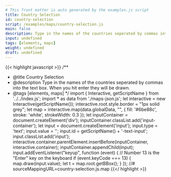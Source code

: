 ```yaml
---
# This front matter is auto generated by the examples.js script
title: Country Selection
id: country-selection
script: /examples/maps/country-selection.js
main: false
description: Type in the names of the countries seperated by commas into the text box. When you hit enter they will be drawn.
input: undefined
tags: [elements, maps]
weight: undefined
draft: undefined
---
```


{{< highlight javascript >}}
/**
* @title Country Selection
* @description Type in the names of the countries seperated by commas into the text box. When you hit enter they will be drawn.
* @tags [elements, maps]
*/
import { Interactive, getScriptName } from '../../index.js';
import * as data from './maps-json.js';
let interactive = new Interactive(getScriptName());
interactive.root.style.border = "1px solid grey";
let map = interactive.map(data.globalData, "", { fill: '#6be88c',
    stroke: 'white',
    strokeWidth: 0.3 });
let inputContainer = document.createElement('div');
inputContainer.classList.add('input-container');
let input = document.createElement('input');
input.type = 'text';
input.value = '';
input.id = getScriptName() + '-text-input';
input.classList.add('input');
interactive.container.parentElement.insertBefore(inputContainer, interactive.container);
inputContainer.appendChild(input);
input.addEventListener("keyup", function (event) {
    // Number 13 is the "Enter" key on the keyboard
    if (event.keyCode === 13) {
        map.draw(input.value);
        let t = map.root.getBBox();
    }
});
//# sourceMappingURL=country-selection.js.map
{{</ highlight >}}

